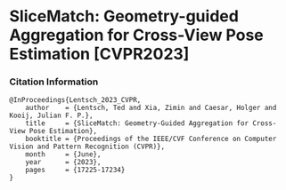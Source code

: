 # SliceMatch: Geometry-guided Aggregation for Cross-View Pose Estimation [CVPR2023]







### Citation Information
```
@InProceedings{Lentsch_2023_CVPR,
    author    = {Lentsch, Ted and Xia, Zimin and Caesar, Holger and Kooij, Julian F. P.},
    title     = {SliceMatch: Geometry-Guided Aggregation for Cross-View Pose Estimation},
    booktitle = {Proceedings of the IEEE/CVF Conference on Computer Vision and Pattern Recognition (CVPR)},
    month     = {June},
    year      = {2023},
    pages     = {17225-17234}
}
```
